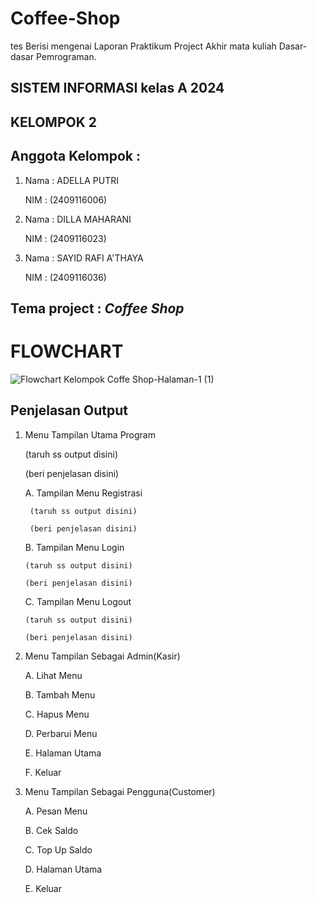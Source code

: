 # Coffee-Shop
tes
Berisi mengenai Laporan Praktikum Project Akhir mata kuliah Dasar-dasar Pemrograman.

## SISTEM INFORMASI kelas A 2024
## KELOMPOK 2
## Anggota Kelompok :
1. Nama : ADELLA PUTRI
   
   NIM  : (2409116006) 
3. Nama : DILLA MAHARANI
   
   NIM  : (2409116023) 
5. Nama : SAYID RAFI A'THAYA
   
   NIM  : (2409116036) 
## Tema project : *Coffee Shop*

# FLOWCHART
![Flowchart Kelompok Coffe Shop-Halaman-1 (1)](https://github.com/user-attachments/assets/c29f6c51-db97-49fd-9866-0b4c2089d401)

## Penjelasan Output 
1. Menu Tampilan Utama Program
   
   (taruh ss output disini)

   (beri penjelasan disini)
   
     A. Tampilan Menu Registrasi

        (taruh ss output disini)
   
        (beri penjelasan disini)

     B. Tampilan Menu Login
   
       (taruh ss output disini)

       (beri penjelasan disini)

     C. Tampilan Menu Logout
   
       (taruh ss output disini)

       (beri penjelasan disini)

2. Menu Tampilan Sebagai Admin(Kasir)
   
   A. Lihat Menu
   
   B. Tambah Menu
   
   C. Hapus Menu
   
   D. Perbarui Menu
   
   E. Halaman Utama
   
   F. Keluar

3. Menu Tampilan Sebagai Pengguna(Customer)
   
   A. Pesan Menu
   
   B. Cek Saldo
   
   C. Top Up Saldo
   
   D. Halaman Utama
   
   E. Keluar
